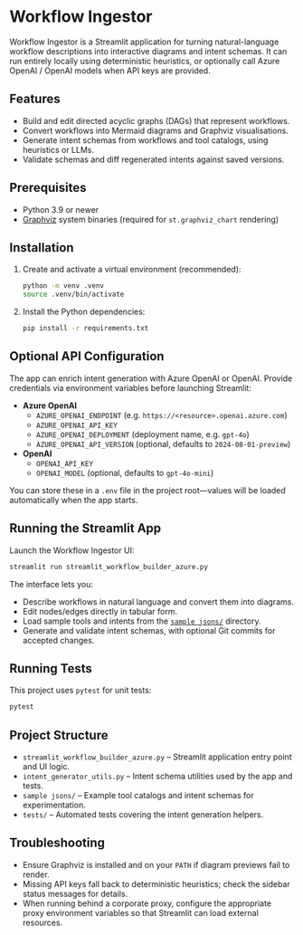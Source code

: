 # Workflow Ingestor

Workflow Ingestor is a Streamlit application for turning natural-language workflow descriptions into interactive diagrams and intent schemas. It can run entirely locally using deterministic heuristics, or optionally call Azure OpenAI / OpenAI models when API keys are provided.

## Features
- Build and edit directed acyclic graphs (DAGs) that represent workflows.
- Convert workflows into Mermaid diagrams and Graphviz visualisations.
- Generate intent schemas from workflows and tool catalogs, using heuristics or LLMs.
- Validate schemas and diff regenerated intents against saved versions.

## Prerequisites
- Python 3.9 or newer
- [Graphviz](https://graphviz.org/download/) system binaries (required for `st.graphviz_chart` rendering)

## Installation
1. Create and activate a virtual environment (recommended):
   ```bash
   python -m venv .venv
   source .venv/bin/activate
   ```
2. Install the Python dependencies:
   ```bash
   pip install -r requirements.txt
   ```

## Optional API Configuration
The app can enrich intent generation with Azure OpenAI or OpenAI. Provide credentials via environment variables before launching Streamlit:

- **Azure OpenAI**
  - `AZURE_OPENAI_ENDPOINT` (e.g. `https://<resource>.openai.azure.com`)
  - `AZURE_OPENAI_API_KEY`
  - `AZURE_OPENAI_DEPLOYMENT` (deployment name, e.g. `gpt-4o`)
  - `AZURE_OPENAI_API_VERSION` (optional, defaults to `2024-08-01-preview`)
- **OpenAI**
  - `OPENAI_API_KEY`
  - `OPENAI_MODEL` (optional, defaults to `gpt-4o-mini`)

You can store these in a `.env` file in the project root—values will be loaded automatically when the app starts.

## Running the Streamlit App
Launch the Workflow Ingestor UI:
```bash
streamlit run streamlit_workflow_builder_azure.py
```

The interface lets you:
- Describe workflows in natural language and convert them into diagrams.
- Edit nodes/edges directly in tabular form.
- Load sample tools and intents from the [`sample jsons/`](sample%20jsons) directory.
- Generate and validate intent schemas, with optional Git commits for accepted changes.

## Running Tests
This project uses `pytest` for unit tests:
```bash
pytest
```

## Project Structure
- `streamlit_workflow_builder_azure.py` – Streamlit application entry point and UI logic.
- `intent_generator_utils.py` – Intent schema utilities used by the app and tests.
- `sample jsons/` – Example tool catalogs and intent schemas for experimentation.
- `tests/` – Automated tests covering the intent generation helpers.

## Troubleshooting
- Ensure Graphviz is installed and on your `PATH` if diagram previews fail to render.
- Missing API keys fall back to deterministic heuristics; check the sidebar status messages for details.
- When running behind a corporate proxy, configure the appropriate proxy environment variables so that Streamlit can load external resources.
